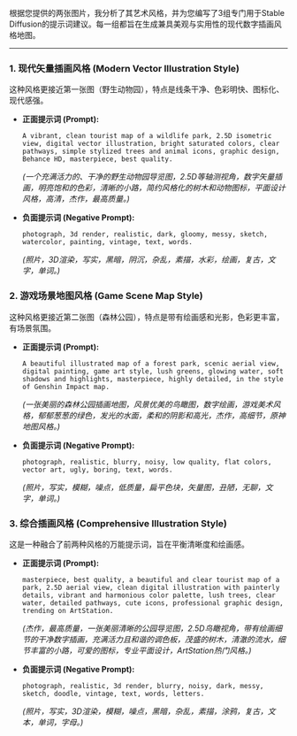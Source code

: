 根据您提供的两张图片，我分析了其艺术风格，并为您编写了3组专门用于Stable Diffusion的提示词建议。每一组都旨在生成兼具美观与实用性的现代数字插画风格地图。

---

### 1. 现代矢量插画风格 (Modern Vector Illustration Style)

这种风格更接近第一张图（野生动物园），特点是线条干净、色彩明快、图标化、现代感强。

*   **正面提示词 (Prompt):**
    ```
    A vibrant, clean tourist map of a wildlife park, 2.5D isometric view, digital vector illustration, bright saturated colors, clear pathways, simple stylized trees and animal icons, graphic design, Behance HD, masterpiece, best quality.
    ```
    *(一个充满活力的、干净的野生动物园导览图，2.5D等轴测视角，数字矢量插画，明亮饱和的色彩，清晰的小路，简约风格化的树木和动物图标，平面设计风格，高清，杰作，最高质量。)*

*   **负面提示词 (Negative Prompt):**
    ```
    photograph, 3d render, realistic, dark, gloomy, messy, sketch, watercolor, painting, vintage, text, words.
    ```
    *(照片，3D渲染，写实，黑暗，阴沉，杂乱，素描，水彩，绘画，复古，文字，单词。)*

### 2. 游戏场景地图风格 (Game Scene Map Style)

这种风格更接近第二张图（森林公园），特点是带有绘画感和光影，色彩更丰富，有场景氛围。

*   **正面提示词 (Prompt):**
    ```
    A beautiful illustrated map of a forest park, scenic aerial view, digital painting, game art style, lush greens, glowing water, soft shadows and highlights, masterpiece, highly detailed, in the style of Genshin Impact map.
    ```
    *(一张美丽的森林公园插画地图，风景优美的鸟瞰图，数字绘画，游戏美术风格，郁郁葱葱的绿色，发光的水面，柔和的阴影和高光，杰作，高细节，原神地图风格。)*

*   **负面提示词 (Negative Prompt):**
    ```
    photograph, realistic, blurry, noisy, low quality, flat colors, vector art, ugly, boring, text, words.
    ```
    *(照片，写实，模糊，噪点，低质量，扁平色块，矢量图，丑陋，无聊，文字，单词。)*

### 3. 综合插画风格 (Comprehensive Illustration Style)

这是一种融合了前两种风格的万能提示词，旨在平衡清晰度和绘画感。

*   **正面提示词 (Prompt):**
    ```
    masterpiece, best quality, a beautiful and clear tourist map of a park, 2.5D aerial view, clean digital illustration with painterly details, vibrant and harmonious color palette, lush trees, clear water, detailed pathways, cute icons, professional graphic design, trending on ArtStation.
    ```
    *(杰作，最高质量，一张美丽清晰的公园导览图，2.5D鸟瞰视角，带有绘画细节的干净数字插画，充满活力且和谐的调色板，茂盛的树木，清澈的流水，细节丰富的小路，可爱的图标，专业平面设计，ArtStation热门风格。)*

*   **负面提示词 (Negative Prompt):**
    ```
    photograph, realistic, 3d render, blurry, noisy, dark, messy, sketch, doodle, vintage, text, words, letters.
    ```
    *(照片，写实，3D渲染，模糊，噪点，黑暗，杂乱，素描，涂鸦，复古，文本，单词，字母。)*

